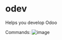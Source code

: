 # odev
Helps you develop Odoo

Commands:
![image](https://user-images.githubusercontent.com/1665365/230115548-61235d21-0e7a-4307-8476-64c5636a152b.png)
